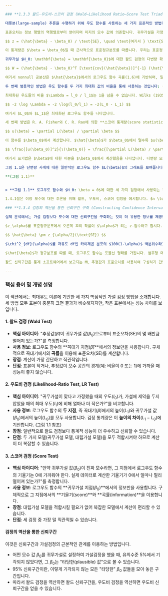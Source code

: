 ```yaml
---

### **1.3.3 왈드-우도비-스코어 검정 (Wald–Likelihood Ratio–Score Test Triad)**

대푯본(large-sample) 추론을 수행하기 위해 우도 함수를 사용하는 세 가지 표준적인 방법이 있습니다. 여기서는 귀무가설 $H_0: \beta = \beta_0$를 검정하는 방법을 소개하고, 그 후 구간 추정과의 관계를 논의하겠습니다. 이 방법들은 모두 최대우도(ML) 추정량의 대푯본 정규성을 활용합니다.

표준오차는 정보 행렬의 역행렬로부터 얻어지며 미지의 모수 값에 의존합니다. 귀무가설을 가정하지 않고 구한 ML 추정값을 대입하여 얻은 $\hat{\beta}$의 추정된 표준오차를 SE라고 표기하겠습니다. $-E[\partial^2L(\beta)/\partial\beta^2]$ (즉, 정보)를 $\hat{\beta}$에서 계산한 값을 $ι(\hat{\beta})$로 나타냅시다. 첫 번째 대푯본 추론 방법은 이 추정된 표준오차를 사용하는 검정 통계량을 가집니다.

$$ z = (\hat{\beta} - \beta_0) / \text{SE}, \quad \text{여기서 } \text{SE} = 1/\sqrt{ι(\hat{\beta})} $$

이 통계량은 $\beta = \beta_0$일 때 근사적으로 표준정규분포를 따릅니다. 우리는 표준정규분포표를 참조하여 단측 또는 양측 P-값을 얻습니다. 이와 동등하게, 양측 대립가설에 대해서는 $z^2$이 근사적으로 자유도(df)가 1인 카이제곱 귀무분포를 따릅니다. 이때 P-값은 관측된 값보다 큰 카이제곱 확률의 오른쪽 꼬리 면적이 됩니다. 이와 같이 귀무가설 하에서가 아닌 (nonnull) 추정된 표준오차를 사용하는 통계량을 **왈드 통계량(Wald statistic)**이라고 부릅니다 (Wald 1943).

귀무가설 $H_0: \mathbf{\beta} = \mathbf{\beta_0}$에 대한 왈드 검정의 다변량 확장은 다음과 같은 검정 통계량을 가집니다.

$$ W = (\hat{\beta} - \beta_0)^T [\text{cov}(\hat{\beta})]^{-1} (\hat{\beta} - \beta_0) $$

여기서 nonnull 공분산은 $\hat{\beta}$에서의 로그우도 함수 곡률(1.6)에 기반하며, 일반적으로 추정이 필요합니다. $\hat{\beta}$의 점근적 다변량 정규분포는 $W$가 점근적으로 카이제곱 분포를 따름을 의미합니다. 자유도(df)는 $\text{cov}(\hat{\beta})$의 계수(rank)와 같으며, 이는 $\beta$에서 중복되지 않는 모수의 개수입니다.

두 번째 범용적인 방법은 우도 함수를 두 가지 최대화 값의 비율을 통해 사용하는 것입니다: (1) $H_0$ 하에서 가능한 모수 값들에 대한 최댓값, (2) $H_0$ 또는 대립가설 $H_a$가 참일 수 있는 더 넓은 모수 값 집합에 대한 최댓값. $l_0$를 $H_0$ 하에서 최대화된 우도 함수 값이라 하고, $l_1$을 일반적으로 (즉, $H_0 \cup H_a$ 하에서) 최대화된 값이라 합시다. 예를 들어, 모수가 $\beta = (\beta_0, \beta_1)$이고 $H_0: \beta_0 = 0$일 때, $l_1$은 데이터가 발생할 가능성을 가장 높게 만드는 $\hat{\beta}$ 값에서 계산된 우도 함수이고, $l_0$는 $\beta_0=0$이라는 제약 하에 데이터가 발생할 가능성을 가장 높게 만드는 $\hat{\beta}_1$ 값에서 계산된 우도 함수입니다. $l_0$는 제한된 모수 집합에서 최대화를 한 결과이므로, $l_1$은 항상 $l_0$보다 크거나 같습니다.

최대화된 우도들의 비율 $\Lambda = l_0 / l_1$는 1을 넘을 수 없습니다. Wilks (1935, 1938)는 $n \to \infty$일 때, $-2 \log \Lambda$가 귀무가설 하에서 카이제곱 분포로 수렴함을 보였습니다. 자유도(df)는 $H_0 \cup H_a$ 하의 모수 공간 차원과 $H_0$ 하의 모수 공간 차원의 차이와 같습니다. **우도비 검정(likelihood-ratio test)** 통계량은 다음과 같습니다.

$$ -2 \log \Lambda = -2 \log(l_0/l_1) = -2(L_0 - L_1) $$

여기서 $L_0$와 $L_1$은 최대화된 로그우도 함수를 나타냅니다.

세 번째 방법은 R. A. Fisher와 C. R. Rao에 의한 **스코어 통계량(score statistic)**을 사용합니다. 일부 문헌에서 라그랑주 승수 검정(Lagrange multiplier test)이라고도 불리는 이 스코어 검정은 귀무가설 값 $\beta_0$에서의 로그우도 함수 $L(\beta)$의 기울기와 예상 곡률에 기반합니다. 이는 **스코어 함수(score function)**의 크기를 활용합니다.

$$ u(\beta) = \partial L(\beta) / \partial \beta $$

이 함수를 $\beta_0$에서 계산합니다. $\hat{\beta}$가 $\beta_0$에서 멀수록 $u(\beta_0)$의 절댓값은 커지는 경향이 있습니다. $-E[\partial^2L(\beta)/\partial\beta^2]$를 $\beta_0$에서 계산한 값을 $ι(\beta_0)$로 표기합시다. 스코어 통계량은 $u(\beta_0)$를 그것의 귀무가설 하 표준오차인 $[ι(\beta_0)]^{1/2}$로 나눈 비율입니다. 이는 근사적으로 표준정규 귀무분포를 따릅니다. 카이제곱 형태의 스코어 통계량은 다음과 같습니다.

$$ \frac{[u(\beta_0)]^2}{ι(\beta_0)} = \frac{[\partial L(\beta) / \partial \beta_0]^2}{-E[\partial^2 L(\beta) / \partial \beta_0^2]} $$

여기서 표기법은 $\beta$에 대한 미분을 $\beta_0$에서 계산했음을 나타냅니다. 다변량 모수(multiparameter)의 경우, 스코어 통계량은 $\beta$에 대한 로그우도의 편미분 벡터와 정보 행렬의 역행렬을 이용한 이차 형식(quadratic form)으로 표현되며, 둘 다 $H_0$ 추정값 (즉, $\beta = \beta_0$라 가정한 값)에서 계산됩니다.

그림 1.1은 단변량 사례에 대한 일반적인 로그우도 함수 $L(\beta)$의 그래프를 보여줍니다. 이 그림은 $H_0: \beta = 0$에 대한 세 가지 검정을 설명합니다. 왈드 검정은 ML 추정값 $\hat{\beta}$에서의 $L(\beta)$의 움직임을 사용하며, $(\hat{\beta}/\text{SE})^2$ 형태의 카이제곱 통계량을 가집니다. $\hat{\beta}$의 SE는 $\hat{\beta}$에서의 $L(\beta)$의 곡률에 의존합니다. 스코어 검정은 $\beta=0$에서의 $L(\beta)$의 기울기와 곡률에 기반합니다. 우도비 검정은 $\hat{\beta}$와 $\beta_0=0$ 모두에서의 $L(\beta)$ 정보를 결합합니다. 이는 $\hat{\beta}$에서의 로그우도 값 $L_1$과 $\beta_0=0$에서의 로그우도 값 $L_0$를 카이제곱 통계량 $-2(L_0 - L_1)$을 사용하여 비교합니다. 그림 1.1에서 이 통계량은 $\hat{\beta}$와 0에서의 $L(\beta)$ 값 사이의 수직 거리의 두 배에 해당합니다.

**(그림 1.1)**


> **그림 1.1** 로그우도 함수와 $H_0: \beta = 0$에 대한 세 가지 검정에서 사용되는 정보

1.4.1절은 이항 모수에 대한 추론을 위해 왈드, 우도비, 스코어 검정을 예시합니다. $n \to \infty$일 때, 세 검정은 점근적으로 동등합니다 (Cox and Hinkley 1974, Sec. 9.3). 작거나 중간 정도의 표본 크기에서는, 우도비 검정과 스코어 검정이 왈드 검정보다 보통 더 신뢰할 수 있으며, 실제 오류율이 명목 수준(nominal level)에 더 가깝습니다.

### **1.3.4 검정의 역산을 통한 신뢰구간 구축 (Constructing Confidence Intervals by Inverting Tests)**

실제 분석에서는 가설 검정보다 모수에 대한 신뢰구간을 구축하는 것이 더 유용한 정보를 제공합니다. 세 가지 검정 방법 중 어느 것을 사용하든, 검정을 역산하여 신뢰구간을 만들 수 있습니다. 예를 들어, $\beta$에 대한 95% 신뢰구간은 귀무가설 $H_0: \beta = \beta_0$에 대한 검정의 P-값이 0.05를 초과하는 $\beta_0$ 값들의 집합입니다.

$z_\alpha$를 표준정규분포에서 오른쪽 꼬리 확률이 $\alpha$가 되는 z-점수라고 합시다. 이는 해당 분포의 $100(1-\alpha)$ 백분위수입니다. 점근적 정규성에 기반한 $100(1-\alpha)$% 신뢰구간은 $z_{\alpha/2}$를 사용하며, 예를 들어 95% 신뢰구간에서는 $z_{0.025} = 1.96$입니다. 왈드 신뢰구간은 $|\hat{\beta} - \beta_0|/\text{SE} < z_{\alpha/2}$를 만족하는 $\beta_0$의 집합입니다. 이는 다음의 구간을 제공합니다.

$$ \hat{\beta} \pm z_{\alpha/2}(\text{SE}) $$

$\chi^2_{df}(\alpha)$를 자유도 df인 카이제곱 분포의 $100(1-\alpha)$ 백분위수라고 합시다. 우도비에 기반한 신뢰구간은 $-2[L(\beta_0) - L(\hat{\beta})] < \chi^2_1(\alpha)$를 만족하는 $\beta_0$의 집합입니다. [참고: $\chi^2_1(\alpha) = z^2_{\alpha/2}$].

$\hat{\beta}$가 정규분포를 따를 때, 로그우도 함수는 포물선 형태를 가집니다. 범주형 데이터의 작은 표본에서는, $\hat{\beta}$가 정규성에서 멀리 벗어날 수 있으며 로그우도 함수는 대칭적인 포물선 모양에서 크게 벗어날 수 있습니다. 이는 모집단 비율이 0 또는 1에 가까울 때처럼, $\hat{\beta}$가 모수 공간의 경계 근처에 있을 때 중간 또는 큰 표본에서도 발생할 수 있습니다. 이런 경우, $\hat{\beta}$의 점근적 정규성에 기반한 추론은 부적절한 성능을 보일 수 있습니다. 왈드 추론과 우도비 추론의 결과가 현저하게 다른 것은 $\hat{\beta}$의 분포가 정규분포에 가깝지 않을 수 있다는 신호입니다. 1.4.3절의 예시가 이를 보여줍니다.

왈드 신뢰구간은 통계 소프트웨어에서 보고되는 ML 추정값과 표준오차를 사용하여 구성하기 간단하기 때문에 실제로 흔히 사용됩니다.

---
```


### **핵심 용어 및 개념 설명**

이 섹션에서는 최대우도 이론에 기반한 세 가지 핵심적인 가설 검정 방법을 소개합니다. 세 방법 모두 표본이 충분히 크면 결과가 비슷해지지만, 작은 표본에서는 성능 차이를 보입니다.

#### **1. 왈드 검정 (Wald Test)**
*   **핵심 아이디어**: "추정값($\hat{\beta}$)이 귀무가설 값($\beta_0$)으로부터 표준오차(SE)의 몇 배만큼 떨어져 있는가?"를 측정합니다.
*   **사용 정보**: 로그우도 함수의 **꼭대기 지점($\hat{\beta}$)**에서의 정보만을 사용합니다. 구체적으로 꼭대기에서의 **곡률**을 이용해 표준오차(SE)를 계산합니다.
*   **장점**: 계산이 가장 간단하고 직관적입니다.
*   **단점**: 표본이 작거나, 추정값이 모수 공간의 경계(예: 비율이 0 또는 1)에 가까울 때 성능이 좋지 않습니다.

#### **2. 우도비 검정 (Likelihood-Ratio Test, LR Test)**
*   **핵심 아이디어**: "귀무가설이 맞다고 가정했을 때의 우도($l_0$)가, 가설에 제약을 두지 않았을 때의 최대 우도($l_1$)에 비해 얼마나 더 작은가?"를 비교합니다.
*   **사용 정보**: 로그우도 함수의 **두 지점**, 즉 꼭대기($\hat{\beta}$)에서의 높이($L_1$)와 귀무가설 값($\beta_0$)에서의 높이($L_0$)를 모두 사용합니다. 검정 통계량은 이 **높이의 차이**($L_1 - L_0$)에 기반합니다. (그림 1.1 참조)
*   **장점**: 일반적으로 왈드 검정보다 통계적 성능이 더 우수하고 신뢰할 수 있습니다.
*   **단점**: 두 가지 모델(귀무가설 모델, 대립가설 모델)을 모두 적합시켜야 하므로 계산이 더 복잡할 수 있습니다.

#### **3. 스코어 검정 (Score Test)**
*   **핵심 아이디어**: "만약 귀무가설 값($\beta_0$)이 진짜 모수라면, 그 지점에서 로그우도 함수의 기울기는 0에 가까워야 한다. 실제 데이터로 계산한 기울기가 0에서 얼마나 멀리 떨어져 있는가?"를 측정합니다.
*   **사용 정보**: 로그우도 함수의 **귀무가설 지점($\beta_0$)**에서의 정보만을 사용합니다. 구체적으로 그 지점에서의 **기울기(score)**와 **곡률(information)**을 이용합니다.
*   **장점**: 대립가설 모델을 적합시킬 필요가 없어 복잡한 모델에서 계산이 편리할 수 있습니다.
*   **단점**: 세 검정 중 가장 덜 직관적일 수 있습니다.

#### **검정의 역산을 통한 신뢰구간**
이것은 신뢰구간과 가설검정의 근본적인 관계를 이용하는 방법입니다.
*   어떤 모수 값 $\beta_0$를 귀무가설로 설정하여 가설검정을 했을 때, 유의수준 5%에서 기각되지 않았다면, 그 $\beta_0$는 "타당한(plausible) 값"으로 볼 수 있습니다.
*   95% 신뢰구간이란, 이렇게 기각되지 않는 모든 "타당한" $\beta_0$ 값들을 모아 놓은 구간입니다.
*   따라서 왈드 검정을 역산하면 왈드 신뢰구간을, 우도비 검정을 역산하면 우도비 신뢰구간을 얻을 수 있습니다.
